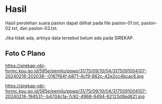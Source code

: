 # Hasil

Hasil perolehan suara paslon dapat dilihat pada file paslon-01.txt, paslon-02.txt, dan paslon-03.txt.

Jika tidak ada, artinya data tersebut belum ada pada SIREKAP.

## Foto C Plano

https://sirekap-obj-formc.kpu.go.id/595e/pemilu/ppwp/31/75/09/10/04/3175091004107-20240218-202038--0167f64f-b871-4cf9-862c-42e2cc4bcac6.jpg

https://sirekap-obj-formc.kpu.go.id/595e/pemilu/ppwp/31/75/09/10/04/3175091004107-20240218-194531--b4704c1a-7c82-4968-9494-62123d9ad821.jpg
